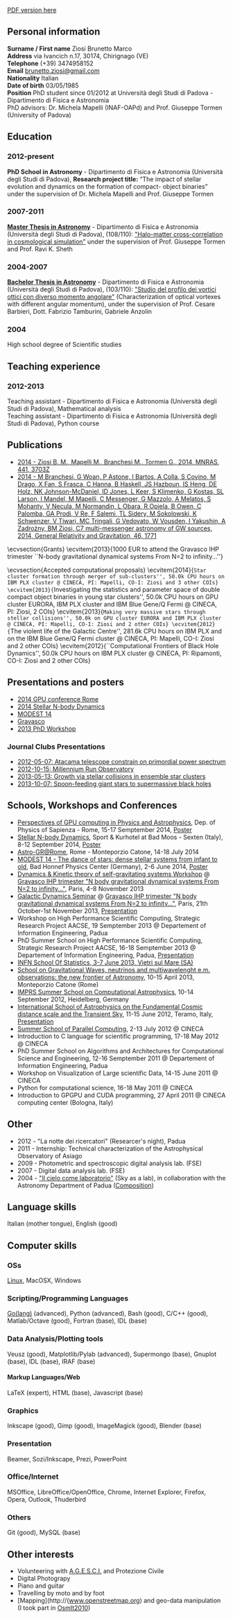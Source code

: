 <!-- 
.. link: 
.. description: 
.. tags: personal, phd, work
.. date: 2013/08/16 23:40:58
.. title: Curriculum vitae
.. slug: curriculum-vitae
-->

[PDF version here](https://github.com/brunetto/ziosiCV/blob/master/ziosi_cv.pdf)

## Personal information
**Surname / First name** Ziosi Brunetto Marco    
**Address** via Ivancich n.17, 30174, Chirignago (VE)    
**Telephone** (+39) 3474958152    
**Email** brunetto.ziosi@gmail.com    
**Nationality** Italian    
**Date of birth** 03/05/1985    
**Position** PhD student since 01/2012 at Università degli Studi di Padova - Dipartimento di Fisica e Astronomia    
PhD advisors: Dr. Michela Mapelli (INAF-OAPd) and Prof. Giuseppe Tormen (University of Padova)

## Education
### 2012-present 
**PhD School in Astronomy** - Dipartimento di Fisica e Astronomia (Università degli Studi di Padova),
**Research project title:** “The impact of stellar evolution and dynamics on the formation of compact-
object binaries” under the supervision of Dr. Michela Mapelli and Prof. Giuseppe Tormen

### 2007-2011
[**Master Thesis in Astronomy**](research/master.html) - Dipartimento di Fisica e Astronomia (Università degli Studi di Padova),
(108/110): ["Halo-matter cross-correlation in cosmological simulation"](../files/ZiosiMasterThesis.pdf) under the supervision of
Prof. Giuseppe Tormen and Prof. Ravi K. Sheth

### 2004-2007
[**Bachelor Thesis in Astronomy**](research/bachelor.html) - Dipartimento di Fisica e Astronomia (Università degli Studi di Padova),
(103/110): ["Studio del profilo dei vortici ottici con diverso momento angolare"](../files/ZiosiBachelorThesis.pdf) (Characterization of
optical vortexes with different angular momentum), under the supervision of Prof. Cesare Barbieri, Dott.
Fabrizio Tamburini, Gabriele Anzolin

### 2004
High school degree of Scientific studies

## Teaching experience
### 2012-2013
Teaching assistant - Dipartimento di Fisica e Astronomia (Università degli Studi di Padova), Mathematical
analysis    
Teaching assistant - Dipartimento di Fisica e Astronomia (Università degli Studi di Padova), Python
course    

## Publications

* [2014 - Ziosi B. M., Mapelli M., Branchesi M., Tormen G., 2014, MNRAS, 441, 3703Z](http://mnras.oxfordjournals.org/content/441/4/3703.full?keytype=ref&ijkey=wtSg4FcQLzZB4Pr)
* [2014 - M Branchesi, G Woan, P Astone, I Bartos, A Colla, S Covino, M Drago, X Fan, S Frasca, C Hanna, B Haskell, JS Hazboun, IS Heng, DE Holz, NK Johnson-McDaniel, ID Jones, L Keer, S Klimenko, G Kostas, SL Larson, I Mandel, M Mapelli, C Messenger, G Mazzolo, A Melatos, S Mohanty, V Necula, M Normandin, L Obara, R Opiela, B Owen, C Palomba, GA Prodi, V Re, F Salemi, TL Sidery, M Sokolowski, K Schwenzer, V Tiwari, MC Tringali, G Vedovato, W Vousden, I Yakushin, A Zadrożny, BM Ziosi, C7 multi-messenger astronomy of GW sources, 2014, General Relativity and Gravitation, 46, 1771](http://link.springer.com/article/10.1007/s10714-014-1771-6)

\ecvsection{Grants}
\ecvitem{2013}{1000 EUR to attend the Gravasco IHP trimester ``N-body gravitational 
dynamical systems From N=2 to infinity...''}

\ecvsection{Accepted computational proposals}
\ecvitem{2014}{``Star cluster formation through merger of sub-clusters'', 50.0k CPU hours on IBM PLX cluster @ CINECA, PI: Mapelli, CO-I: Ziosi and 3 other COIs}
\ecvitem{2013}{``Investigating the statistics and parameter space of double compact object binaries in young star clusters'', 50.0k CPU hours on GPU cluster EURORA, IBM PLX cluster and  IBM Blue Gene/Q Fermi @ CINECA, PI: Ziosi, 2 COIs}
\ecvitem{2013}{``Making very massive stars through stellar collisions'', 50.0k on GPU cluster EURORA and IBM PLX cluster @ CINECA, PI: Mapelli, CO-I: Ziosi and 2 other COIs}
\ecvitem{2012}{``The violent life of the Galactic Centre'', 281.6k CPU hours on IBM PLX and on the 
IBM Blue Gene/Q Fermi cluster @ CINECA, PI: Mapelli, CO-I: Ziosi and 2 other COIs}
\ecvitem{2012}{``Computational Frontiers of Black Hole Dynamics'', 50.0k CPU hours on IBM PLX cluster @ CINECA, PI: Ripamonti, CO-I: Ziosi and 2 other COIs}

## Presentations and posters

* [2014 GPU conference Rome](../files/Presentations/2014-ZiosiRomaGPU.pdf)
* [2014 Stellar N-body Dynamics](../files/Presentations/2014-ZiosiSestoNBody.pdf)
* [MODEST 14](../files/Presentations/2014-ZiosiMODEST14.pdf)
* [Gravasco](../files/Presentations/2013-11-08-Gravasco-Ziosi_NO_appendix.pdf)
* [2013 PhD Workshop](../files/Presentations/2013-11-28-FinalWorkshop-Ziosi.pdf)

### Journal Clubs Presentations

* [2012-05-07: Atacama telescope constrain on primordial power spectrum](../files/Presentations/2012-05-07-Atacama_telescope_constrain_on_primordial_power_spectrum.svg)
* [2012-10-15: Millennium Run Observatory](../files/Presentations/2012-10-15-MRObs.svg)
* [2013-05-13: Growth via stellar collisions in ensemble star clusters](../files/Presentations/2013-05-13-JC_ziosi.pdf)
* [2013-10-07: Spoon-feeding giant stars to supermassive black holes](../files/Presentations/2013-10-07-JC_ziosi.pdf)

## Schools, Workshops and Conferences

* [Perspectives of GPU computing in Physics and Astrophysics](http://www.roma1.infn.it/conference/GPU2014/), Dep. of Physics of Sapienza - Rome, 15-17 Semptember 2014, [Poster](../files/Presentations/2014-ZiosiRomaGPU)
* [Stellar N-body Dynamics](http://www.sexten-cfa.eu/conferences/2014/details/42-stellar-n-body-dynamics), Sport & Kurhotel at Bad Moos - Sexten (Italy), 8-12 September 2014, [Poster](../files/Presentations/2014-ZiosiSestoNBody.pdf)
* [Astro-GR@Rome](http://members.aei.mpg.de/amaro-seoane/astro-gr-rome), Rome - Monteporzio Catone, 14-18 July 2014
* [MODEST 14 - The dance of stars: dense stellar systems from infant to old](http://www.astro.uni-bonn.de/~sambaran/DS2014/), Bad Honnef Physics Center (Germany), 2-6 June 2014, [Poster](../files/Presentations/2014-ZiosiMODEST14.pdf)
* [Dynamics & Kinetic theory of self-gravitating systems Workshop](http://uma.ensta-paristech.fr/conf/gravasco/W2.html) @ [Gravasco IHP trimester "N body gravitational dynamical systems From N=2 to infinity..."](http://uma.ensta-paristech.fr/conf/gravasco/home.html), Paris, 4-8 November 2013
* [Galactic Dynamics Seminar](http://uma.ensta-paristech.fr/conf/gravasco/P3.html) @ [Gravasco IHP trimester "N body gravitational 
dynamical systems From N=2 to infinity..."](http://uma.ensta-paristech.fr/conf/gravasco/home.html), Paris, 21th October-1st November 2013, [Presentation](../files/Presentations/2013-11-08-Gravasco-Ziosi_NO_appendix.pdf)
* Workshop on High Performance Scientific Computing, Strategic Research Project AACSE, 19 Semptember 2013 @ Departement of Information Engineering, Padua
* PhD Summer School on High Performance Scientific Computing, Strategic Research Project AACSE, 16-18 Semptember 2013 @ Departement of Information Engineering, Padua, [Presentation]()
* [INFN School Of Statistics, 3-7 June 2013, Vietri sul Mare (SA)](http://agenda.infn.it/conferenceDisplay.py?confId=5719)
* [School on Gravitational Waves, neutrinos 
and multiwavelenght e.m. observations: the new frontier of Astronomy](http://www.roma1.infn.it/teongrav/VESF/SCHOOL2013_WEBSITE/Vesf_School.html), 10-15 April 2013, Monteporzio Catone (Rome)
* [IMPRS Summer School on Computational Astrophysics](http://www.mpia.de/imprs-hd/SummerSchools/2012/), 10-14 September 2012, Heidelberg, Germany
* [International School of Astrophysics on the Fundamental Cosmic distance scale and the Transient Sky](http://isa2012.oa-teramo.inaf.it/index.php/home), 11-15 June 2012, Teramo, Italy, [Presentation]()
* [Summer School of Parallel Computing](http://www.cineca.it/it/content/summer-school-parallel-computing), 2-13 July 2012 @ CINECA
* Introduction to C language for scientific programming, 17-18 May 2012 @ CINECA
* PhD Summer School on Algorithms and Architectures for Computational Science and Engineering, 12-16 Semptember 2011 @ Departement of Information Engineering, Padua
* Workshop on Visualization of Large scientific Data, 14-15 June 2011 @ CINECA
* Python for computational science, 16-18 May 2011 @ CINECA
* Introduction to GPGPU and CUDA programming, 27 April 2011 @ CINECA computing center (Bologna, Italy)


## Other

* 2012 - "La notte dei ricercatori" (Researcer's night), Padua
* 2011 - Internship: Technical characterization of the Astrophysical Observatory of Asiago
* 2009 - Photometric and spectroscopic digital analysis lab. (FSE)
* 2007 - Digital data analysis lab. (FSE)
* 2004 - ["Il cielo come laboratorio"](http://www.astro.unipd.it/progettoeducativo/) (Sky as a lab), in collaboration with 
the Astronomy Department of Padua ([Composition](../files/CieloLaboratorio-Morin-ZiosiPontiniDelnegro.pdf))

## Language skills
Italian (mother tongue), English (good)

## Computer skills

### OSs
[Linux](http://www.ubuntu.org), MacOSX, Windows

### Scripting/Programming Languages
[Go(lang)](http://golang.org) (advanced), Python (advanced), Bash (good), 
C/C++ (good), Matlab/Octave (good), Fortran (base), IDL (base)

### Data Analysis/Plotting tools    

Veusz (good), Matplotlib/Pylab (advanced), 
Supermongo (base), Gnuplot (base), IDL (base), IRAF (base)

#### Markup Languages/Web

LaTeX (expert), HTML (base), Javascript (base)

### Graphics

Inkscape (good), Gimp (good), ImageMagick (good), Blender (base)

### Presentation

Beamer, Sozi/Inkscape, Prezi, PowerPoint

### Office/Internet

MSOffice, LibreOffice/OpenOffice, Chrome, Internet Explorer, Firefox, Opera, Outlook, Thuderbird

### Others

Git (good), MySQL (base)

## Other interests
* Volunteering with [A.G.E.S.C.I.](http://www.agesci.org) and Protezione Civile
* Digital Photograpy
* Piano and guitar
* Travelling by moto and by foot
* [Mapping](http://(www.openstreetmap.org) and geo-data manipulation 
(I took part in [OsmIt2010](http://www.dicat.unige.it/osmit2010/))
